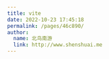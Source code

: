 ```yaml
---
title: vite
date: 2022-10-23 17:45:18
permalink: /pages/46c890/
author: 
  name: 北鸟南游
  link: http://www.shenshuai.me
---
```

